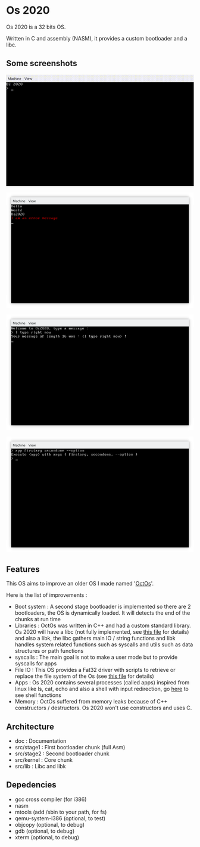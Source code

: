 # Os 2020

Os 2020 is a 32 bits OS.

Written in C and assembly (NASM), it provides a custom bootloader and a libc.

## Some screenshots

![Os 2020 0.1](res/v0_1.gif "Os 2020 v0.1 example")

![Os 2020](res/main.png "Main screen")

![Libc](res/prompt.png "Simple example using libc")

![Commands](res/cmd.png "Command parsing")

## Features

This OS aims to improve an older OS I made named '[OctOs](https://github.com/Cc618/OctOs)'.

Here is the list of improvements :

- Boot system : A second stage bootloader is implemented so there are 2 bootloaders, the OS is dynamically loaded. It will detects the end of the chunks at run time
- Libraries : OctOs was written in C++ and had a custom standard library. Os 2020 will have a libc (not fully implemented, see [this file](doc/lib.md) for details) and also a libk, the libc gathers main IO / string functions and libk handles system related functions such as syscalls and utils such as data structures or path functions
- syscalls : The main goal is not to make a user mode but to provide syscalls for apps
- File IO : This OS provides a Fat32 driver with scripts to retrieve or replace the file system of the Os (see [this file](doc/fs.md) for details)
- Apps : Os 2020 contains several processes (called apps) inspired from linux like ls, cat, echo and also a shell with input redirection, go [here](doc/shell.md) to see shell functions
- Memory : OctOs suffered from memory leaks because of C++ constructors / destructors. Os 2020 won't use constructors and uses C.

## Architecture

- doc : Documentation
- src/stage1 : First bootloader chunk (full Asm)
- src/stage2 : Second bootloader chunk
- src/kernel : Core chunk
- src/lib : Libc and libk

## Depedencies

- gcc cross compiler (for i386)
- nasm
- mtools (add /sbin to your path, for fs)
- qemu-system-i386 (optional, to test)
- objcopy (optional, to debug)
- gdb (optional, to debug)
- xterm (optional, to debug)
